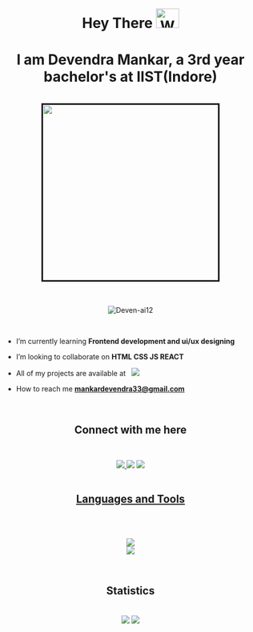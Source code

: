 

<h1 align="center">Hey There <img src="https://mwcorvettes.com/wp-content/uploads/2019/03/savethewave-300x252.gif" width="46" height="39" alt="Wave"></h1>
<h1 align="center">I am Devendra Mankar, a 3rd year bachelor's at IIST(Indore)</h1>
<br>
<div align="center">
<img src="https://user-images.githubusercontent.com/74038190/235224431-e8c8c12e-6826-47f1-89fb-2ddad83b3abf.gif" width="350px" height="350px"
border="3px">
</div>
<br><br>
<p align="center"> <img src="https://komarev.com/ghpvc/?username=Deven-ai12&label=Profile%20views&color=blue&style=for-the-badge" alt="Deven-ai12" /> </p><br>

- I’m currently learning **Frontend development and ui/ux  designing**

- I’m looking to collaborate on **HTML CSS JS REACT**

-  All of my projects are available at &nbsp; <a href="https://github.com/Deven-ai12?tab=repositories" target="_blank"><img src="https://img.shields.io/static/v1?label=&message=My Projects&color=blue&style=plastic&logo=github" /></a>

-  How to reach me **mankardevendra33@gmail.com**

<br><h2 align="center">Connect with me here</h2><br>
<div align="center">
<a href="https://www.linkedin.com/in/devendra-mankar-136690228" target="_blank">
<img src="https://img.shields.io/static/v1?label=&message=Linkedin&color=blue&style=for-the-badge&logo=linkedin" />
</a>
<a href="https://auth.geeksforgeeks.org/user/mankardevho50/practice" target="_blank">
<img src="https://img.shields.io/badge/GeeksforGeeks-blue?style=for-the-badge&logo=geeksforgeeks&logoColor=white" ;></img></a>
</a> 
<a href="#" target="_blank">
<img src="https://img.shields.io/badge/CodeChef-blue.svg?style=for-the-badge&logo=CodeChef&logoColor=white" />
</div>
<br>
<h2 align="center">Languages and Tools</h2><br>
<p align="center">
  <a>
    <br>
    <img src="https://skillicons.dev/icons?i=c,cpp,matlab,html,css,js,postman,react,nodejs" /> <br>
    <img src="https://skillicons.dev/icons?i=linux,bash,py,mysql,git,github,bootstrap,tailwind" /> <br>
  </a>
</p>
<br>


<h2 align="center">Statistics</h2>
<br>
<div align="center">
  <a align="center" href="https://github.com/Deven-ai12?tab=repositories"><img align="center" src="https://github-readme-stats.vercel.app/api?username=Deven-ai12&show_icons=true&theme=tokyonight&hide_border=true&bg_color=0d1116" /></a> 
  <a align="center" href="https://github.com/Deven-ai12?tab=repositories"><img align="center" src="https://github-readme-stats.vercel.app/api/top-langs/?username=Deven-ai12&layout=compact&theme=tokyonight&hide_border=true&bg_color=0d1116" /></a>
</div>